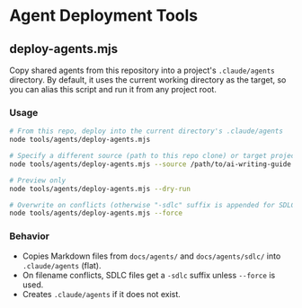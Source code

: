 # Agent Deployment Tools

## deploy-agents.mjs

Copy shared agents from this repository into a project's `.claude/agents` directory. By default,
it uses the current working directory as the target, so you can alias this script and run it from
any project root.

### Usage

```bash
# From this repo, deploy into the current directory's .claude/agents
node tools/agents/deploy-agents.mjs

# Specify a different source (path to this repo clone) or target project
node tools/agents/deploy-agents.mjs --source /path/to/ai-writing-guide --target /path/to/project

# Preview only
node tools/agents/deploy-agents.mjs --dry-run

# Overwrite on conflicts (otherwise "-sdlc" suffix is appended for SDLC duplicates)
node tools/agents/deploy-agents.mjs --force
```

### Behavior
- Copies Markdown files from `docs/agents/` and `docs/agents/sdlc/` into `.claude/agents` (flat).
- On filename conflicts, SDLC files get a `-sdlc` suffix unless `--force` is used.
- Creates `.claude/agents` if it does not exist.

